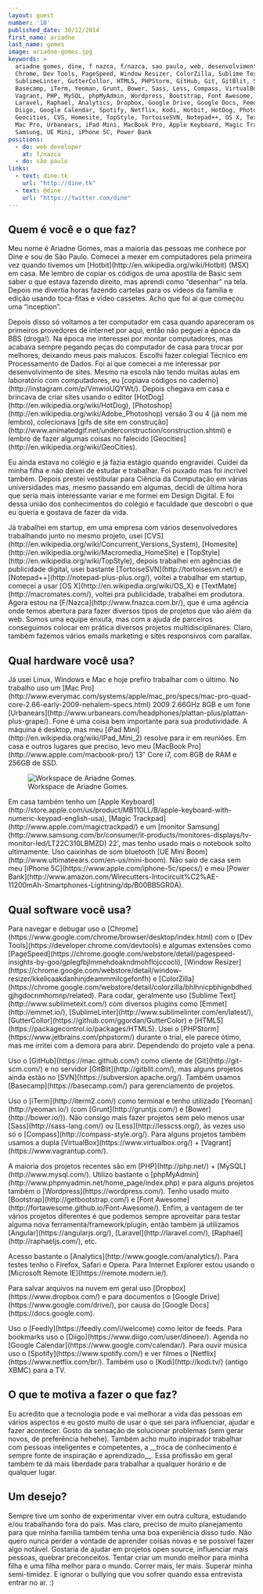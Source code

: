 ```yaml
---
layout: guest
number: '18'
published_date: 30/12/2014
first_name: ariadne
last_name: gomes
image: ariadne-gomes.jpg
keywords: >
  ariadne gomes, dine, f nazca, f/nazca, sao paulo, web, desenvolvimento web,
  Chrome, Dev Tools, PageSpeed, Window Resizer, ColorZilla, Sublime Text, Emmet,
  SublimeLinter, GutterCollor, HTML5, PHPStorm, GitHub, Git, GitBlit, SVN,
  Basecamp, iTerm, Yeoman, Grunt, Bower, Sass, Less, Compass, VirtualBox,
  Vagrant, PHP, MySQL, phpMyAdmin, Wordpress, Bootstrap, Font Awesome, Angular,
  Laravel, Raphael, Analytics, Dropbox, Google Drive, Google Docs, Feedly,
  Diigo, Google Calendar, Spotify, Netflix, Kodi, Hotbit, HotDog, Photoshop,
  Geocities, CVS, Homesite, TopStyle, TortoiseSVN, Notepad++, OS X, TextMate,
  Mac Pro, Urbanears, iPad Mini, MacBook Pro, Apple Keyboard, Magic Trackpad,
  Samsung, UE Mini, iPhone 5C, Power Bank
positions:
  - do: web developer
    at: f/nazca
  - do: são paulo
links:
  - text: dine.tk
    url: "http://dine.tk"
  - text: @dine
    url: "https://twitter.com/dine"
---
```


<section class="question">
  <div class="wrapper">
    <div class="question-title-area">
      <h2 class="question-title">Quem é você e o que faz?</h2>
    </div>
    <div class="question-content-area">
      <div class="question-content text">
        <p>
        Meu nome é Ariadne Gomes, mas a maioria das pessoas me conhece por Dine
        e sou de São Paulo. Comecei a mexer em computadores pela primeira vez
        quando tivemos um [Hotbit](http://en.wikipedia.org/wiki/Hotbit) (MSX) em
        casa. Me lembro de copiar os códigos de uma apostila de Basic sem saber
        o que estava fazendo direito, mas aprendi como “desenhar" na tela.
        Depois me divertia horas fazendo cartelas para os vídeos da família e
        edição usando toca-fitas e vídeo cassetes. Acho que foi aí que começou
        uma “inception”.
        </p>
        <p>
        Depois disso só voltamos a ter computador em casa quando apareceram os
        primeiros provedores de internet por aqui, então não peguei a época da
        BBS (droga!). Na época me interessei por montar computadores, mas
        acabava sempre pegando peças do computador de casa para trocar por
        melhores, deixando meus pais malucos. Escolhi fazer colegial Técnico em
        Processamento de Dados. Foi aí que comecei a me interessar por
        desenvolvimento de sites. Mesmo na escola não tendo muitas aulas em
        laboratório com computadores, eu
        [copiava códigos no caderno](http://instagram.com/p/VmwioUQYWt/). Depois
        chegava em casa e brincava de criar sites usando o editor
        [HotDog](http://en.wikipedia.org/wiki/HotDog),
        [Photoshop](http://en.wikipedia.org/wiki/Adobe_Photoshop) versão 3 ou 4
        (já nem me lembro), colecionava
        [gifs de site em construção](http://www.animatedgif.net/underconstruction/construction.shtml)
        e lembro de fazer algumas coisas no falecido
        [Geocities](http://en.wikipedia.org/wiki/GeoCities).
        </p>
        <p>
        Eu ainda estava no colégio e já fazia estágio quando engravidei. Cuidei
        da minha filha e não deixei de estudar e trabalhar. Foi puxado mas foi
        incrível também. Depois prestei vestibular para Ciência da Computação em
        várias universidades mas, mesmo passando em algumas, decidi de última
        hora que seria mais interessante variar e me formei em Design Digital. E
        foi dessa união dos conhecimentos do colégio e faculdade que descobri o
        que eu queria e gostava de fazer da vida.
        </p>
        <p>
        Já trabalhei em startup, em uma empresa com vários desenvolvedores
        trabalhando junto no mesmo projeto, usei
        [CVS](http://en.wikipedia.org/wiki/Concurrent_Versions_System),
        [Homesite](http://en.wikipedia.org/wiki/Macromedia_HomeSite) e
        [TopStyle](http://en.wikipedia.org/wiki/TopStyle), depois trabalhei em
        agências de publicidade digital, usei bastante
        [TortoiseSVN](http://tortoisesvn.net/) e
        [Notepad++](http://notepad-plus-plus.org/), voltei a trabalhar em
        startup, comecei a usar [OS X](http://en.wikipedia.org/wiki/OS_X) e
        [TextMate](http://macromates.com/), voltei pra publicidade, trabalhei em
        produtora. Agora estou na [F/Nazca](http://www.fnazca.com.br/), que é
        uma agência onde temos abertura para fazer diversos tipos de projetos
        que vão além da web. Somos uma equipe enxuta, mas com a ajuda de
        parceiros conseguimos colocar em prática diversos projetos
        multidisciplinares. Claro, também fazemos vários emails marketing e
        sites responsivos com parallax.
        </p>
      </div>
    </div>
  </div>
</section>

<section class="question">
  <div class="wrapper">
    <div class="question-title-area">
      <h2 class="question-title">Qual hardware você usa?</h2>
    </div>
    <div class="question-content-area">
      <div class="question-content text">
        <p>
        Já usei Linux, Windows e Mac e hoje prefiro trabalhar com o último. No
        trabalho uso um
        [Mac Pro](http://www.everymac.com/systems/apple/mac_pro/specs/mac-pro-quad-core-2.66-early-2009-nehalem-specs.html)
        2009 2.66GHz 8GB e um fone
        [Urbanears](http://www.urbanears.com/headphones/plattan-plus/plattan-plus-grape/).
        Fone é uma coisa bem importante para sua produtividade. A máquina é
        desktop, mas meu [iPad Mini](http://en.wikipedia.org/wiki/IPad_Mini_2)
        resolve para ir em reuniões. Em casa e outros lugares que
        preciso, levo meu [MacBook Pro](http://www.apple.com/macbook-pro/) 13"
        Core i7, com 8GB de RAM e 256GB de SSD.
        </p>
        <figure class="image-fit">
          <img
            src="/images/content/ariadne-gomes-workspace.jpg"
            alt="Workspace de Ariadne Gomes."
          />
          <figcaption class="caption-bottom">
            Workspace de Ariadne Gomes.
          </figcaption>
        </figure>
        <p>
        Em casa também tenho um
        [Apple Keyboard](http://store.apple.com/us/product/MB110LL/B/apple-keyboard-with-numeric-keypad-english-usa),
        [Magic Trackpad](http://www.apple.com/magictrackpad/) e um
        [monitor Samsung](http://www.samsung.com/br/consumer/it-products/monitores-displays/tv-monitor-led/LT22C310LBMZD)
        22', mas tenho usado mais o notebook solto ultimamente. Uso caixinhas de
        som bluetooth
        [UE Mini Boom](http://www.ultimateears.com/en-us/mini-boom). Não saio de
        casa sem meu [iPhone 5C](https://www.apple.com/iphone-5c/specs/) e meu
        [Power Bank](http://www.amazon.com/Wirecutters-Intocircuit%C2%AE-11200mAh-Smartphones-Lightning/dp/B00BB5GR0A).
        </p>
      </div>
    </div>
  </div>
</section>

<section class="question">
  <div class="wrapper">
    <div class="question-title-area">
      <h2 class="question-title">Qual software você usa?</h2>
    </div>
    <div class="question-content-area">
      <div class="question-content text">
        <p>
        Para navegar e debugar uso o
        [Chrome](https://www.google.com/chrome/browser/desktop/index.html) com o
        [Dev Tools](https://developer.chrome.com/devtools) e algumas extensões
        como
        [PageSpeed](https://chrome.google.com/webstore/detail/pagespeed-insights-by-goo/gplegfbjlmmehdoakndmohflojccocli),
        [Window Resizer](https://chrome.google.com/webstore/detail/window-resizer/kkelicaakdanhinjdeammmilcgefonfh) e
        [ColorZilla](https://chrome.google.com/webstore/detail/colorzilla/bhlhnicpbhignbdhedgjhgdocnmhomnp/related).
        Para codar, geralmente uso [Sublime Text](http://www.sublimetext.com/)
        com diversos plugins como [Emmet](http://emmet.io/),
        [SublimeLinter](http://www.sublimelinter.com/en/latest/),
        [GutterCollor](https://github.com/ggordan/GutterColor) e
        [HTML5](https://packagecontrol.io/packages/HTML5). Usei o
        [PHPStorm](https://www.jetbrains.com/phpstorm/) durante o trial, ele
        parece ótimo, mas me irritei com a demora para abrir. Dependendo do
        projeto vale a pena.
        </p>
        <p>
        Uso o [GitHub](https://mac.github.com/) como cliente de
        [Git](http://git-scm.com/) e no servidor [GitBlit](http://gitblit.com/),
        mas alguns projetos ainda estão no
        [SVN](https://subversion.apache.org/). Também usamos
        [Basecamp](https://basecamp.com/) para gerenciamento de projetos.
        </p>
        <p>
        Uso o [iTerm](http://iterm2.com/) como terminal e tenho utilizado
        [Yeoman](http://yeoman.io/) (com [Grunt](http://gruntjs.com/) e
        [Bower](http://bower.io/)).
        Não consigo mais fazer projetos sem pelo menos usar
        [Sass](http://sass-lang.com/) ou [Less](http://lesscss.org/), às vezes
        uso só o [Compass](http://compass-style.org/). Para alguns projetos
        também usamos a dupla [VirtualBox](https://www.virtualbox.org/) +
        [Vagrant](https://www.vagrantup.com/).
        </p>
        <p>
        A maioria dos projetos recentes são em [PHP](http://php.net/) +
        [MySQL](http://www.mysql.com/). Utilizo bastante o
        [phpMyAdmin](http://www.phpmyadmin.net/home_page/index.php) e para
        alguns projetos também o [Wordpress](https://wordpress.com/). Tenho
        usado muito [Bootstrap](http://getbootstrap.com/) e
        [Font Awesome](http://fortawesome.github.io/Font-Awesome/). Enfim, a
        vantagem de ter vários projetos diferentes é que podemos sempre
        aproveitar para testar alguma nova ferramenta/framework/plugin, então
        também já utilizamos [Angular](https://angularjs.org/),
        [Laravel](http://laravel.com/), [Raphael](http://raphaeljs.com/), etc.
        </p>
        <p>
        Acesso bastante o [Analytics](http://www.google.com/analytics/). Para
        testes tenho o Firefox, Safari e Opera. Para Internet Explorer estou
        usando o [Microsoft Remote IE](https://remote.modern.ie/).
        </p>
        <p>
        Para salvar arquivos na nuvem em geral uso
        [Dropbox](https://www.dropbox.com/) e para documentos o
        [Google Drive](https://www.google.com/drive/), por causa do
        [Google Docs](https://docs.google.com).
        </p>
        <p>
        Uso o [Feedly](https://feedly.com/i/welcome) como leitor de feeds. Para
        bookmarks uso o [Diigo](https://www.diigo.com/user/dineee/). Agenda no
        [Google Calendar](https://www.google.com/calendar/). Para ouvir música
        uso o [Spotify](https://www.spotify.com/) e ver filmes o
        [Netflix](https://www.netflix.com/br/). Também uso o
        [Kodi](http://kodi.tv/) (antigo XBMC) para a TV.
        </p>
      </div>
    </div>
  </div>
</section>

<section class="question">
  <div class="wrapper">
    <div class="question-title-area">
      <h2 class="question-title">O que te motiva a fazer o que faz?</h2>
    </div>
    <div class="question-content-area">
      <div class="question-content text">
        <p>
        Eu acredito que a tecnologia pode e vai melhorar a vida das pessoas em
        vários aspectos e eu gosto muito de usar o que sei para influenciar,
        ajudar e fazer acontecer. Gosto da sensação de solucionar problemas (sem
        gerar novos, de preferência hehehe). Também acho muito inspirador
        trabalhar com pessoas inteligentes e competentes, a __troca de
        conhecimento é sempre fonte de inspiração e aprendizado__. Essa
        profissão em geral também te dá mais liberdade para trabalhar a qualquer
        horário e de qualquer lugar.
        </p>
      </div>
    </div>
  </div>
</section>

<section class="question">
  <div class="wrapper">
    <div class="question-title-area">
      <h2 class="question-title">Um desejo?</h2>
    </div>
    <div class="question-content-area">
      <div class="question-content text">
        <p>
        Sempre tive um sonho de experimentar viver em outra cultura, estudando
        e/ou trabalhando fora do país. Mas claro, preciso de muito planejamento
        para que minha família também tenha uma boa experiência disso tudo. Não
        quero nunca perder a vontade de aprender coisas novas e se possível
        fazer algo notável. Gostaria de ajudar em projetos open source,
        influenciar mais pessoas, quebrar preconceitos. Tentar criar um mundo
        melhor para minha filha e uma filha melhor para o mundo. Correr mais,
        ler mais. Superar minha semi-timidez. E ignorar o bullying que vou
        sofrer quando essa entrevista entrar no ar. :)
        </p>
      </div>
    </div>
  </div>
</section>
